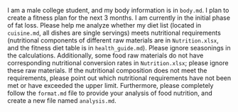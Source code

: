 I am a male college student, and my body information is in `body.md`. I plan to create a fitness plan for the next 3 months. I am currently in the initial phase of fat loss. Please help me analyze whether my diet list (located in `cuisine.md`, all dishes are single servings) meets nutritional requirements (nutritional components of different raw materials are in `Nutrition.xlsx`, and the fitness diet table is in `health_guide.md`). Please ignore seasonings in the calculations. Additionally, some food raw materials do not have corresponding nutritional conversion rates in `Nutrition.xlsx`; please ignore these raw materials. If the nutritional composition does not meet the requirements, please point out which nutritional requirements have not been met or have exceeded the upper limit. Furthermore, please completely follow the `format.md` file to provide your analysis of food nutrition, and create a new file named `analysis.md`.